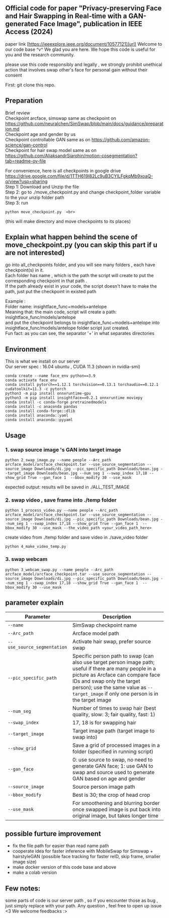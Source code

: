 ## Official code for paper "Privacy-preserving Face and Hair Swapping in Real-time with a GAN-generated Face Image", publication in IEEE Access (2024)
paper link [https://ieeexplore.ieee.org/document/10577121](url)
Welcome to our code base ^v^ We glad you are here. We hope this code is useful for you and the research community.

please use this code responsibly and legally , we strongly prohibit unethical action that involves swap other's face for personal gain without their consent<br>

First: git clone this repo.

## Preparation 
Brief review <br>
Checkpoint arcface, simswap same as checkpoint on https://github.com/neuralchen/SimSwap/blob/main/docs/guidance/preparation.md <br>
Checkpoint age and gender by us<br>
Checkpoint controllable GAN same as on https://github.com/amazon-science/gan-control <br>
Checkpoint for hair swap model same as on https://github.com/AliaksandrSiarohin/motion-cosegmentation?tab=readme-ov-file <br>

For convenience, here is all checkpoints in google drive https://drive.google.com/file/d/1TTH619l82Lc9uB3CYILFgkqMb9xoaQ-q/view?usp=sharing <br>
Step 1: Download and Unzip the file <br>
Step 2: go to ./move_checkpoint.py and change checkpoint_folder variable to the your unzip folder path <br>
Step 3: run <br>
```
python move_checkpoint.py  <br>
```
(this will make directory and move checkpoints to its places)

## Explain what happen behind the scene of move_checkpoint.py (you can skip this part if u are not interested)
go into all_checkpoints folder, and you will see many folders , each have checkpoint(s) in it. <br>
Each folder has name , which is the path the script will create to put the corresponding checkpoint in that path .<br>
If the path already exist in your code, the script doesn't have to make the path, just put the checkpoint in existed path <br>

Example : <br>
Folder name: insightface_func+models+antelope  <br>
Meaning that: the main code, script will create a path: insightface_func/models/antelope <br>
and put the checkpoint belongs to insightface_func+models+antelope into insightface_func/models/antelope folder script just created.<br>
Fun fact: as you can see, the separator '+' in what separates directories 

## Environment 
This is what we install on our server<br>
Our server spec : 16.04 ubuntu , CUDA 11.3 (shown in nvidia-smi) <br>

```
conda create --name face_env python==3.9
conda activate face_env
conda install pytorch==1.12.1 torchvision==0.13.1 torchaudio==0.12.1 cudatoolkit=11.3 -c pytorch
python3 -m pip install onnxruntime-gpu
python3 -m pip install insightface==0.2.1 onnxruntime moviepy
conda install -c conda-forge pretrainedmodels
conda install -c anaconda pandas
conda install conda-forge::dlib
conda install anaconda::yaml
conda install anaconda::pyyaml
```

## Usage <br>
### 1. swap source image 's GAN into target image <br>
```
python 2_swap_image.py --name people --Arc_path arcface_model/arcface_checkpoint.tar --use_source_segmentation --source_image Downloads/di.jpg --pic_specific_path Downloads/bean.jpg --target_image Downloads/bean.jpg --num_seg 1 --swap_index 17,18 --show_grid True --gan_face 1  --bbox_modify 30 --use_mask 
```
expected output: results will be saved in ./ALL_TEST_IMAGE
### 2.  swap video , save frame into ./temp folder
```
python 1_process_video.py --name people --Arc_path arcface_model/arcface_checkpoint.tar --use_source_segmentation --source_image Downloads/di.jpg --pic_specific_path Downloads/bean.jpg --num_seg 1 --swap_index 17,18 --show_grid True --gan_face 1  --bbox_modify 30 --use_mask --the_video_path <your_video_path_here>
```
create video from ./temp folder and save video in ./save_video folder
```
python 4_make_video_temp.py 
```
### 3. swap webcam 
```
python 3_webcam_swap.py --name people --Arc_path arcface_model/arcface_checkpoint.tar --use_source_segmentation --source_image Downloads/di.jpg --pic_specific_path Downloads/bean.jpg --num_seg 1 --swap_index 17,18 --show_grid True --gan_face 1  --bbox_modify 30 --use_mask 
```
## parameter explain
| Parameter                | Description                                                                                                                                                                                                                       |
|--------------------------|-----------------------------------------------------------------------------------------------------------------------------------------------------------------------------------------------------------------------------------|
| `--name`                 | SimSwap checkpoint name                                                                                                                                                                                                          |
| `--Arc_path`             | Arcface model path                                                                                                                                                                                                               |
| `--use_source_segmentation` | Activate hair swap, prefer source swap                                                                                                                                                                                           |
| `--pic_specific_path`    | Specific person path to swap (can also use target person image path; useful if there are many people in a picture as Arcface can compare face IDs and swap only the target person); use the same value as `--target_image` if only one person is in the target image |
| `--num_seg`              | Number of times to swap hair (best quality, slow: 3; fair quality, fast: 1)                                                                                                                                                        |
| `--swap_index`           | 17, 18 is for swapping hair                                                                                                                                                                                                       |
| `--target_image`         | Target image path (target image to swap into)                                                                                                                                                                                     |
| `--show_grid`            | Save a grid of processed images in a folder (specified in running script)                                                                                                                                                         |
| `--gan_face`             | 0: use source to swap, no need to generate GAN face; 1: use GAN to swap and source used to generate GAN based on age and gender                                                                                                    |
| `--source_image`         | Source person image path                                                                                                                                                                                                         |
| `--bbox_modify`          | Best is 30; the crop of head crop                                                                                                                                                                                                 |
| `--use_mask`             | For smoothening and blurring border once swapped image is put back into original image, but takes longer time                                                                                                                     |

## possible furture improvement 
- fix the file path for easier than read name path
- cooperate idea for faster inference with MobileSwap for Simswap + hairstyleGAN (possible face tracking for faster reID, skip frame, smaller image size)
- make docker version of this code base and above 
- make a colab version



## Few notes:
some parts of code is our server path , so if you encounter those as bug , just simply replace with your path. 
Any question , feel free to open up issue <3 We welcome feedbacks :>
